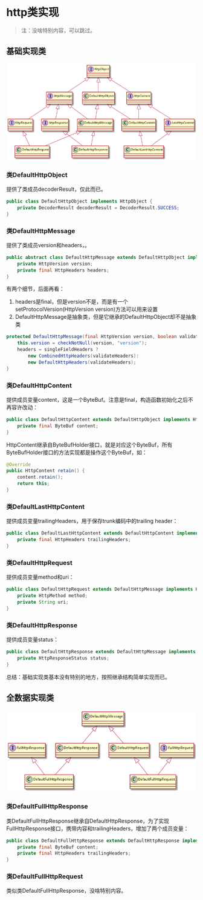 # http类实现

> 注：没啥特别内容，可以跳过。

## 基础实现类

![](images/basic-http-classes.png)

### 类DefaultHttpObject

提供了类成员decoderResult，仅此而已。

```java
public class DefaultHttpObject implements HttpObject {
	private DecoderResult decoderResult = DecoderResult.SUCCESS;
}
```

### 类DefaultHttpMessage

提供了类成员version和headers，。

```java
public abstract class DefaultHttpMessage extends DefaultHttpObject implements HttpMessage {
    private HttpVersion version;
    private final HttpHeaders headers;
}
```

有两个细节，后面再看：

1. headers是final，但是version不是，而是有一个setProtocolVersion(HttpVersion version)方法可以用来设置
2. DefaultHttpMessage是抽象类，但是它继承的DefaultHttpObject却不是抽象类

```java
protected DefaultHttpMessage(final HttpVersion version, boolean validateHeaders, boolean singleFieldHeaders) {
    this.version = checkNotNull(version, "version");
    headers = singleFieldHeaders ?
    	new CombinedHttpHeaders(validateHeaders):
        new DefaultHttpHeaders(validateHeaders);
}
```

### 类DefaultHttpContent

提供成员变量content，这是一个ByteBuf。注意是final，构造函数初始化之后不再容许改动：

```java
public class DefaultHttpContent extends DefaultHttpObject implements HttpContent {
    private final ByteBuf content;
}
```

HttpContent继承自ByteBufHolder接口，就是对应这个ByteBuf，所有ByteBufHolder接口的方法实现都是操作这个ByteBuf，如：

```java
@Override
public HttpContent retain() {
    content.retain();
    return this;
}
```

### 类DefaultLastHttpContent

提供成员变量trailingHeaders，用于保存trunk编码中的trailing header：

```java
public class DefaultLastHttpContent extends DefaultHttpContent implements LastHttpContent {
    private final HttpHeaders trailingHeaders;
}
```

### 类DefaultHttpRequest

提供成员变量method和uri：

```java
public class DefaultHttpRequest extends DefaultHttpMessage implements HttpRequest {
    private HttpMethod method;
    private String uri;
}
```

### 类DefaultHttpResponse

提供成员变量status：

```java
public class DefaultHttpResponse extends DefaultHttpMessage implements HttpResponse {
    private HttpResponseStatus status;
}
```

总结：基础实现类基本没有特别的地方，按照继承结构简单实现而已。

## 全数据实现类

![](images/full-http-classes.png)

### 类DefaultFullHttpResponse

类DefaultFullHttpResponse继承自DefaultHttpResponse，为了实现FullHttpResponse接口，携带内容和trailingHeaders，增加了两个成员变量：

```java
public class DefaultFullHttpResponse extends DefaultHttpResponse implements FullHttpResponse {
    private final ByteBuf content;
    private final HttpHeaders trailingHeaders;
}
```

### 类DefaultFullHttpRequest

类似类DefaultFullHttpResponse，没啥特别内容。